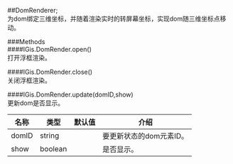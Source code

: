 ##DomRenderer;  
为dom绑定三维坐标，并随着渲染实时的转屏幕坐标，实现dom随三维坐标点移动。  
 
  
###Methods  
####IGis.DomRender.open()  
打开浮框渲染。

####IGis.DomRender.close()   
关闭浮框渲染。   
  
####IGis.DomRender.update(domID,show)  
更新dom是否显示。  
  
名称|类型|默认值|介绍
-|-|-|-  
domID |string ||要更新状态的dom元素ID。  
show |boolean ||是否显示。     
  
